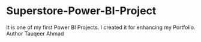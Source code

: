# Superstore-Power-BI-Project
It is one of my first Power BI Projects. I created it for enhancing my Portfolio.
Author Tauqeer Ahmad
